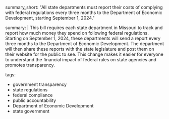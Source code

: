 summary_short: "All state departments must report their costs of complying with federal regulations every three months to the Department of Economic Development, starting September 1, 2024."

summary: |
  This bill requires each state department in Missouri to track and report how much money they spend on following federal regulations. Starting on September 1, 2024, these departments will send a report every three months to the Department of Economic Development. The department will then share these reports with the state legislature and post them on their website for the public to see. This change makes it easier for everyone to understand the financial impact of federal rules on state agencies and promotes transparency.

tags:
  - government transparency
  - state regulations
  - federal compliance
  - public accountability
  - Department of Economic Development
  - state government
